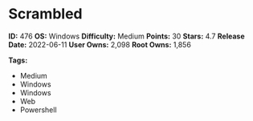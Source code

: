 # Scrambled

**ID:** 476
**OS:** Windows
**Difficulty:** Medium
**Points:** 30
**Stars:** 4.7
**Release Date:** 2022-06-11
**User Owns:** 2,098
**Root Owns:** 1,856

**Tags:**
- Medium
- Windows
- Windows
- Web
- Powershell

